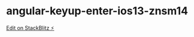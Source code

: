 # angular-keyup-enter-ios13-znsm14

[Edit on StackBlitz ⚡️](https://stackblitz.com/edit/angular-keyup-enter-ios13-znsm14)